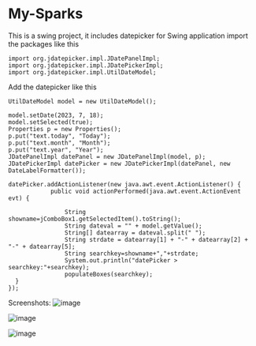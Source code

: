 # My-Sparks
This is a swing project, it includes datepicker for Swing application
import the packages like this
```
import org.jdatepicker.impl.JDatePanelImpl;
import org.jdatepicker.impl.JDatePickerImpl;
import org.jdatepicker.impl.UtilDateModel;
```

Add the datepicker like this

```
UtilDateModel model = new UtilDateModel();
		
model.setDate(2023, 7, 18);
model.setSelected(true);
Properties p = new Properties();
p.put("text.today", "Today");
p.put("text.month", "Month");
p.put("text.year", "Year");
JDatePanelImpl datePanel = new JDatePanelImpl(model, p);
JDatePickerImpl datePicker = new JDatePickerImpl(datePanel, new DateLabelFormatter());

datePicker.addActionListener(new java.awt.event.ActionListener() {
			public void actionPerformed(java.awt.event.ActionEvent evt) {
				
				String showname=jComboBox1.getSelectedItem().toString();
				String dateval = "" + model.getValue();
				String[] datearray = dateval.split(" ");
				String strdate = datearray[1] + "-" + datearray[2] + "-" + datearray[5];
				String searchkey=showname+","+strdate;
				System.out.println("datePicker > searchkey:"+searchkey);
				populateBoxes(searchkey);
  }
});
```

Screenshots:
![image](https://github.com/balayesu-chilakalapudi/My-Sparks/assets/131433146/32b2c372-9f7b-42ba-ab1e-2f8f9a25e196)

![image](https://github.com/balayesu-chilakalapudi/My-Sparks/assets/131433146/5c776d91-05e7-465c-91be-8c27f8a1ee36)

![image](https://github.com/balayesu-chilakalapudi/My-Sparks/assets/131433146/506663f0-9edc-4d59-ba2b-af67731f22ff)



